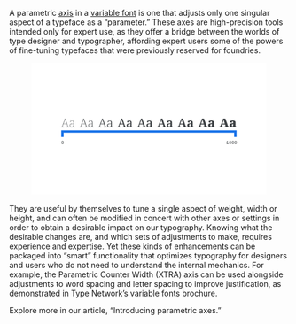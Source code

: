 
A parametric [axis](/glossary/axis_in_variable_fonts) in a [variable font](/glossary/variable_fonts) is one that adjusts only one singular aspect of a typeface as a “parameter.” These axes are high-precision tools intended only for expert use, as they offer a bridge between the worlds of type designer and typographer, affording expert users some of the powers of fine-tuning typefaces that were previously reserved for foundries.

<figure>

![ALT](images/thumbnail.svg)

</figure>

They are useful by themselves to tune a single aspect of weight, width or height, and can often be modified in concert with other axes or settings in order to obtain a desirable impact on our typography. Knowing what the desirable changes are, and which sets of adjustments to make, requires experience and expertise. Yet these kinds of enhancements can be packaged into “smart” functionality that optimizes typography for designers and users who do not need to understand the internal mechanics. For example, the Parametric Counter Width (XTRA) axis can be used alongside adjustments to word spacing and letter spacing to improve justification, as demonstrated in Type Network’s variable fonts brochure.

Explore more in our article, “Introducing parametric axes.”
